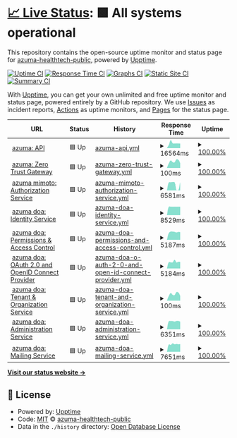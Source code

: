 # [📈 Live Status](https://status.qss.azuma-health.tech): <!--live status--> **🟩 All systems operational**

This repository contains the open-source uptime monitor and status page for [azuma-healthtech-public](https://status.qss.azuma-health.tech), powered by [Upptime](https://github.com/upptime/upptime).

[![Uptime CI](https://github.com/azuma-healthtech-public/uptime-qss/workflows/Uptime%20CI/badge.svg)](https://github.com/azuma-healthtech-public/uptime-qss/actions?query=workflow%3A%22Uptime+CI%22)
[![Response Time CI](https://github.com/azuma-healthtech-public/uptime-qss/workflows/Response%20Time%20CI/badge.svg)](https://github.com/azuma-healthtech-public/uptime-qss/actions?query=workflow%3A%22Response+Time+CI%22)
[![Graphs CI](https://github.com/azuma-healthtech-public/uptime-qss/workflows/Graphs%20CI/badge.svg)](https://github.com/azuma-healthtech-public/uptime-qss/actions?query=workflow%3A%22Graphs+CI%22)
[![Static Site CI](https://github.com/azuma-healthtech-public/uptime-qss/workflows/Static%20Site%20CI/badge.svg)](https://github.com/azuma-healthtech-public/uptime-qss/actions?query=workflow%3A%22Static+Site+CI%22)
[![Summary CI](https://github.com/azuma-healthtech-public/uptime-qss/workflows/Summary%20CI/badge.svg)](https://github.com/azuma-healthtech-public/uptime-qss/actions?query=workflow%3A%22Summary+CI%22)

With [Upptime](https://upptime.js.org), you can get your own unlimited and free uptime monitor and status page, powered entirely by a GitHub repository. We use [Issues](https://github.com/azuma-healthtech-public/uptime-qss/issues) as incident reports, [Actions](https://github.com/azuma-healthtech-public/uptime-qss/actions) as uptime monitors, and [Pages](https://status.qss.azuma-health.tech) for the status page.

<!--start: status pages-->
<!-- This summary is generated by Upptime (https://github.com/upptime/upptime) -->
<!-- Do not edit this manually, your changes will be overwritten -->
<!-- prettier-ignore -->
| URL | Status | History | Response Time | Uptime |
| --- | ------ | ------- | ------------- | ------ |
| <img alt="" src="https://icons.duckduckgo.com/ip3/qss.azuma-health.tech.ico" height="13"> [azuma: API](https://qss.azuma-health.tech/health/doa-gateway) | 🟩 Up | [azuma-api.yml](https://github.com/azuma-healthtech-public/uptime-qss/commits/HEAD/history/azuma-api.yml) | <details><summary><img alt="Response time graph" src="./graphs/azuma-api/response-time-week.png" height="20"> 16564ms</summary><br><a href="https://status.qss.azuma-health.tech/history/azuma-api"><img alt="Response time 14972" src="https://img.shields.io/endpoint?url=https%3A%2F%2Fraw.githubusercontent.com%2Fazuma-healthtech-public%2Fuptime-qss%2FHEAD%2Fapi%2Fazuma-api%2Fresponse-time.json"></a><br><a href="https://status.qss.azuma-health.tech/history/azuma-api"><img alt="24-hour response time 15369" src="https://img.shields.io/endpoint?url=https%3A%2F%2Fraw.githubusercontent.com%2Fazuma-healthtech-public%2Fuptime-qss%2FHEAD%2Fapi%2Fazuma-api%2Fresponse-time-day.json"></a><br><a href="https://status.qss.azuma-health.tech/history/azuma-api"><img alt="7-day response time 16564" src="https://img.shields.io/endpoint?url=https%3A%2F%2Fraw.githubusercontent.com%2Fazuma-healthtech-public%2Fuptime-qss%2FHEAD%2Fapi%2Fazuma-api%2Fresponse-time-week.json"></a><br><a href="https://status.qss.azuma-health.tech/history/azuma-api"><img alt="30-day response time 16581" src="https://img.shields.io/endpoint?url=https%3A%2F%2Fraw.githubusercontent.com%2Fazuma-healthtech-public%2Fuptime-qss%2FHEAD%2Fapi%2Fazuma-api%2Fresponse-time-month.json"></a><br><a href="https://status.qss.azuma-health.tech/history/azuma-api"><img alt="1-year response time 15398" src="https://img.shields.io/endpoint?url=https%3A%2F%2Fraw.githubusercontent.com%2Fazuma-healthtech-public%2Fuptime-qss%2FHEAD%2Fapi%2Fazuma-api%2Fresponse-time-year.json"></a></details> | <details><summary><a href="https://status.qss.azuma-health.tech/history/azuma-api">100.00%</a></summary><a href="https://status.qss.azuma-health.tech/history/azuma-api"><img alt="All-time uptime 99.66%" src="https://img.shields.io/endpoint?url=https%3A%2F%2Fraw.githubusercontent.com%2Fazuma-healthtech-public%2Fuptime-qss%2FHEAD%2Fapi%2Fazuma-api%2Fuptime.json"></a><br><a href="https://status.qss.azuma-health.tech/history/azuma-api"><img alt="24-hour uptime 100.00%" src="https://img.shields.io/endpoint?url=https%3A%2F%2Fraw.githubusercontent.com%2Fazuma-healthtech-public%2Fuptime-qss%2FHEAD%2Fapi%2Fazuma-api%2Fuptime-day.json"></a><br><a href="https://status.qss.azuma-health.tech/history/azuma-api"><img alt="7-day uptime 100.00%" src="https://img.shields.io/endpoint?url=https%3A%2F%2Fraw.githubusercontent.com%2Fazuma-healthtech-public%2Fuptime-qss%2FHEAD%2Fapi%2Fazuma-api%2Fuptime-week.json"></a><br><a href="https://status.qss.azuma-health.tech/history/azuma-api"><img alt="30-day uptime 100.00%" src="https://img.shields.io/endpoint?url=https%3A%2F%2Fraw.githubusercontent.com%2Fazuma-healthtech-public%2Fuptime-qss%2FHEAD%2Fapi%2Fazuma-api%2Fuptime-month.json"></a><br><a href="https://status.qss.azuma-health.tech/history/azuma-api"><img alt="1-year uptime 99.65%" src="https://img.shields.io/endpoint?url=https%3A%2F%2Fraw.githubusercontent.com%2Fazuma-healthtech-public%2Fuptime-qss%2FHEAD%2Fapi%2Fazuma-api%2Fuptime-year.json"></a></details>
| <img alt="" src="https://icons.duckduckgo.com/ip3/qss.azuma-health.tech.ico" height="13"> [azuma: Zero Trust Gateway](https://qss.azuma-health.tech/health/gateway) | 🟩 Up | [azuma-zero-trust-gateway.yml](https://github.com/azuma-healthtech-public/uptime-qss/commits/HEAD/history/azuma-zero-trust-gateway.yml) | <details><summary><img alt="Response time graph" src="./graphs/azuma-zero-trust-gateway/response-time-week.png" height="20"> 100ms</summary><br><a href="https://status.qss.azuma-health.tech/history/azuma-zero-trust-gateway"><img alt="Response time 94" src="https://img.shields.io/endpoint?url=https%3A%2F%2Fraw.githubusercontent.com%2Fazuma-healthtech-public%2Fuptime-qss%2FHEAD%2Fapi%2Fazuma-zero-trust-gateway%2Fresponse-time.json"></a><br><a href="https://status.qss.azuma-health.tech/history/azuma-zero-trust-gateway"><img alt="24-hour response time 74" src="https://img.shields.io/endpoint?url=https%3A%2F%2Fraw.githubusercontent.com%2Fazuma-healthtech-public%2Fuptime-qss%2FHEAD%2Fapi%2Fazuma-zero-trust-gateway%2Fresponse-time-day.json"></a><br><a href="https://status.qss.azuma-health.tech/history/azuma-zero-trust-gateway"><img alt="7-day response time 100" src="https://img.shields.io/endpoint?url=https%3A%2F%2Fraw.githubusercontent.com%2Fazuma-healthtech-public%2Fuptime-qss%2FHEAD%2Fapi%2Fazuma-zero-trust-gateway%2Fresponse-time-week.json"></a><br><a href="https://status.qss.azuma-health.tech/history/azuma-zero-trust-gateway"><img alt="30-day response time 98" src="https://img.shields.io/endpoint?url=https%3A%2F%2Fraw.githubusercontent.com%2Fazuma-healthtech-public%2Fuptime-qss%2FHEAD%2Fapi%2Fazuma-zero-trust-gateway%2Fresponse-time-month.json"></a><br><a href="https://status.qss.azuma-health.tech/history/azuma-zero-trust-gateway"><img alt="1-year response time 94" src="https://img.shields.io/endpoint?url=https%3A%2F%2Fraw.githubusercontent.com%2Fazuma-healthtech-public%2Fuptime-qss%2FHEAD%2Fapi%2Fazuma-zero-trust-gateway%2Fresponse-time-year.json"></a></details> | <details><summary><a href="https://status.qss.azuma-health.tech/history/azuma-zero-trust-gateway">100.00%</a></summary><a href="https://status.qss.azuma-health.tech/history/azuma-zero-trust-gateway"><img alt="All-time uptime 100.00%" src="https://img.shields.io/endpoint?url=https%3A%2F%2Fraw.githubusercontent.com%2Fazuma-healthtech-public%2Fuptime-qss%2FHEAD%2Fapi%2Fazuma-zero-trust-gateway%2Fuptime.json"></a><br><a href="https://status.qss.azuma-health.tech/history/azuma-zero-trust-gateway"><img alt="24-hour uptime 100.00%" src="https://img.shields.io/endpoint?url=https%3A%2F%2Fraw.githubusercontent.com%2Fazuma-healthtech-public%2Fuptime-qss%2FHEAD%2Fapi%2Fazuma-zero-trust-gateway%2Fuptime-day.json"></a><br><a href="https://status.qss.azuma-health.tech/history/azuma-zero-trust-gateway"><img alt="7-day uptime 100.00%" src="https://img.shields.io/endpoint?url=https%3A%2F%2Fraw.githubusercontent.com%2Fazuma-healthtech-public%2Fuptime-qss%2FHEAD%2Fapi%2Fazuma-zero-trust-gateway%2Fuptime-week.json"></a><br><a href="https://status.qss.azuma-health.tech/history/azuma-zero-trust-gateway"><img alt="30-day uptime 100.00%" src="https://img.shields.io/endpoint?url=https%3A%2F%2Fraw.githubusercontent.com%2Fazuma-healthtech-public%2Fuptime-qss%2FHEAD%2Fapi%2Fazuma-zero-trust-gateway%2Fuptime-month.json"></a><br><a href="https://status.qss.azuma-health.tech/history/azuma-zero-trust-gateway"><img alt="1-year uptime 100.00%" src="https://img.shields.io/endpoint?url=https%3A%2F%2Fraw.githubusercontent.com%2Fazuma-healthtech-public%2Fuptime-qss%2FHEAD%2Fapi%2Fazuma-zero-trust-gateway%2Fuptime-year.json"></a></details>
| <img alt="" src="https://icons.duckduckgo.com/ip3/qss.azuma-health.tech.ico" height="13"> [azuma mimoto: Authorization Service](https://qss.azuma-health.tech/health/mimoto-auth) | 🟩 Up | [azuma-mimoto-authorization-service.yml](https://github.com/azuma-healthtech-public/uptime-qss/commits/HEAD/history/azuma-mimoto-authorization-service.yml) | <details><summary><img alt="Response time graph" src="./graphs/azuma-mimoto-authorization-service/response-time-week.png" height="20"> 6581ms</summary><br><a href="https://status.qss.azuma-health.tech/history/azuma-mimoto-authorization-service"><img alt="Response time 9113" src="https://img.shields.io/endpoint?url=https%3A%2F%2Fraw.githubusercontent.com%2Fazuma-healthtech-public%2Fuptime-qss%2FHEAD%2Fapi%2Fazuma-mimoto-authorization-service%2Fresponse-time.json"></a><br><a href="https://status.qss.azuma-health.tech/history/azuma-mimoto-authorization-service"><img alt="24-hour response time 8929" src="https://img.shields.io/endpoint?url=https%3A%2F%2Fraw.githubusercontent.com%2Fazuma-healthtech-public%2Fuptime-qss%2FHEAD%2Fapi%2Fazuma-mimoto-authorization-service%2Fresponse-time-day.json"></a><br><a href="https://status.qss.azuma-health.tech/history/azuma-mimoto-authorization-service"><img alt="7-day response time 6581" src="https://img.shields.io/endpoint?url=https%3A%2F%2Fraw.githubusercontent.com%2Fazuma-healthtech-public%2Fuptime-qss%2FHEAD%2Fapi%2Fazuma-mimoto-authorization-service%2Fresponse-time-week.json"></a><br><a href="https://status.qss.azuma-health.tech/history/azuma-mimoto-authorization-service"><img alt="30-day response time 8689" src="https://img.shields.io/endpoint?url=https%3A%2F%2Fraw.githubusercontent.com%2Fazuma-healthtech-public%2Fuptime-qss%2FHEAD%2Fapi%2Fazuma-mimoto-authorization-service%2Fresponse-time-month.json"></a><br><a href="https://status.qss.azuma-health.tech/history/azuma-mimoto-authorization-service"><img alt="1-year response time 9113" src="https://img.shields.io/endpoint?url=https%3A%2F%2Fraw.githubusercontent.com%2Fazuma-healthtech-public%2Fuptime-qss%2FHEAD%2Fapi%2Fazuma-mimoto-authorization-service%2Fresponse-time-year.json"></a></details> | <details><summary><a href="https://status.qss.azuma-health.tech/history/azuma-mimoto-authorization-service">100.00%</a></summary><a href="https://status.qss.azuma-health.tech/history/azuma-mimoto-authorization-service"><img alt="All-time uptime 100.00%" src="https://img.shields.io/endpoint?url=https%3A%2F%2Fraw.githubusercontent.com%2Fazuma-healthtech-public%2Fuptime-qss%2FHEAD%2Fapi%2Fazuma-mimoto-authorization-service%2Fuptime.json"></a><br><a href="https://status.qss.azuma-health.tech/history/azuma-mimoto-authorization-service"><img alt="24-hour uptime 100.00%" src="https://img.shields.io/endpoint?url=https%3A%2F%2Fraw.githubusercontent.com%2Fazuma-healthtech-public%2Fuptime-qss%2FHEAD%2Fapi%2Fazuma-mimoto-authorization-service%2Fuptime-day.json"></a><br><a href="https://status.qss.azuma-health.tech/history/azuma-mimoto-authorization-service"><img alt="7-day uptime 100.00%" src="https://img.shields.io/endpoint?url=https%3A%2F%2Fraw.githubusercontent.com%2Fazuma-healthtech-public%2Fuptime-qss%2FHEAD%2Fapi%2Fazuma-mimoto-authorization-service%2Fuptime-week.json"></a><br><a href="https://status.qss.azuma-health.tech/history/azuma-mimoto-authorization-service"><img alt="30-day uptime 100.00%" src="https://img.shields.io/endpoint?url=https%3A%2F%2Fraw.githubusercontent.com%2Fazuma-healthtech-public%2Fuptime-qss%2FHEAD%2Fapi%2Fazuma-mimoto-authorization-service%2Fuptime-month.json"></a><br><a href="https://status.qss.azuma-health.tech/history/azuma-mimoto-authorization-service"><img alt="1-year uptime 100.00%" src="https://img.shields.io/endpoint?url=https%3A%2F%2Fraw.githubusercontent.com%2Fazuma-healthtech-public%2Fuptime-qss%2FHEAD%2Fapi%2Fazuma-mimoto-authorization-service%2Fuptime-year.json"></a></details>
| <img alt="" src="https://icons.duckduckgo.com/ip3/qss.azuma-health.tech.ico" height="13"> [azuma doa: Identity Service](https://qss.azuma-health.tech/health/doa-idp) | 🟩 Up | [azuma-doa-identity-service.yml](https://github.com/azuma-healthtech-public/uptime-qss/commits/HEAD/history/azuma-doa-identity-service.yml) | <details><summary><img alt="Response time graph" src="./graphs/azuma-doa-identity-service/response-time-week.png" height="20"> 8529ms</summary><br><a href="https://status.qss.azuma-health.tech/history/azuma-doa-identity-service"><img alt="Response time 7210" src="https://img.shields.io/endpoint?url=https%3A%2F%2Fraw.githubusercontent.com%2Fazuma-healthtech-public%2Fuptime-qss%2FHEAD%2Fapi%2Fazuma-doa-identity-service%2Fresponse-time.json"></a><br><a href="https://status.qss.azuma-health.tech/history/azuma-doa-identity-service"><img alt="24-hour response time 8497" src="https://img.shields.io/endpoint?url=https%3A%2F%2Fraw.githubusercontent.com%2Fazuma-healthtech-public%2Fuptime-qss%2FHEAD%2Fapi%2Fazuma-doa-identity-service%2Fresponse-time-day.json"></a><br><a href="https://status.qss.azuma-health.tech/history/azuma-doa-identity-service"><img alt="7-day response time 8529" src="https://img.shields.io/endpoint?url=https%3A%2F%2Fraw.githubusercontent.com%2Fazuma-healthtech-public%2Fuptime-qss%2FHEAD%2Fapi%2Fazuma-doa-identity-service%2Fresponse-time-week.json"></a><br><a href="https://status.qss.azuma-health.tech/history/azuma-doa-identity-service"><img alt="30-day response time 8485" src="https://img.shields.io/endpoint?url=https%3A%2F%2Fraw.githubusercontent.com%2Fazuma-healthtech-public%2Fuptime-qss%2FHEAD%2Fapi%2Fazuma-doa-identity-service%2Fresponse-time-month.json"></a><br><a href="https://status.qss.azuma-health.tech/history/azuma-doa-identity-service"><img alt="1-year response time 7300" src="https://img.shields.io/endpoint?url=https%3A%2F%2Fraw.githubusercontent.com%2Fazuma-healthtech-public%2Fuptime-qss%2FHEAD%2Fapi%2Fazuma-doa-identity-service%2Fresponse-time-year.json"></a></details> | <details><summary><a href="https://status.qss.azuma-health.tech/history/azuma-doa-identity-service">100.00%</a></summary><a href="https://status.qss.azuma-health.tech/history/azuma-doa-identity-service"><img alt="All-time uptime 100.00%" src="https://img.shields.io/endpoint?url=https%3A%2F%2Fraw.githubusercontent.com%2Fazuma-healthtech-public%2Fuptime-qss%2FHEAD%2Fapi%2Fazuma-doa-identity-service%2Fuptime.json"></a><br><a href="https://status.qss.azuma-health.tech/history/azuma-doa-identity-service"><img alt="24-hour uptime 100.00%" src="https://img.shields.io/endpoint?url=https%3A%2F%2Fraw.githubusercontent.com%2Fazuma-healthtech-public%2Fuptime-qss%2FHEAD%2Fapi%2Fazuma-doa-identity-service%2Fuptime-day.json"></a><br><a href="https://status.qss.azuma-health.tech/history/azuma-doa-identity-service"><img alt="7-day uptime 100.00%" src="https://img.shields.io/endpoint?url=https%3A%2F%2Fraw.githubusercontent.com%2Fazuma-healthtech-public%2Fuptime-qss%2FHEAD%2Fapi%2Fazuma-doa-identity-service%2Fuptime-week.json"></a><br><a href="https://status.qss.azuma-health.tech/history/azuma-doa-identity-service"><img alt="30-day uptime 100.00%" src="https://img.shields.io/endpoint?url=https%3A%2F%2Fraw.githubusercontent.com%2Fazuma-healthtech-public%2Fuptime-qss%2FHEAD%2Fapi%2Fazuma-doa-identity-service%2Fuptime-month.json"></a><br><a href="https://status.qss.azuma-health.tech/history/azuma-doa-identity-service"><img alt="1-year uptime 100.00%" src="https://img.shields.io/endpoint?url=https%3A%2F%2Fraw.githubusercontent.com%2Fazuma-healthtech-public%2Fuptime-qss%2FHEAD%2Fapi%2Fazuma-doa-identity-service%2Fuptime-year.json"></a></details>
| <img alt="" src="https://icons.duckduckgo.com/ip3/qss.azuma-health.tech.ico" height="13"> [azuma doa: Permissions & Access Control](https://qss.azuma-health.tech/health/doa-acl) | 🟩 Up | [azuma-doa-permissions-and-access-control.yml](https://github.com/azuma-healthtech-public/uptime-qss/commits/HEAD/history/azuma-doa-permissions-and-access-control.yml) | <details><summary><img alt="Response time graph" src="./graphs/azuma-doa-permissions-and-access-control/response-time-week.png" height="20"> 5187ms</summary><br><a href="https://status.qss.azuma-health.tech/history/azuma-doa-permissions-and-access-control"><img alt="Response time 5107" src="https://img.shields.io/endpoint?url=https%3A%2F%2Fraw.githubusercontent.com%2Fazuma-healthtech-public%2Fuptime-qss%2FHEAD%2Fapi%2Fazuma-doa-permissions-and-access-control%2Fresponse-time.json"></a><br><a href="https://status.qss.azuma-health.tech/history/azuma-doa-permissions-and-access-control"><img alt="24-hour response time 5152" src="https://img.shields.io/endpoint?url=https%3A%2F%2Fraw.githubusercontent.com%2Fazuma-healthtech-public%2Fuptime-qss%2FHEAD%2Fapi%2Fazuma-doa-permissions-and-access-control%2Fresponse-time-day.json"></a><br><a href="https://status.qss.azuma-health.tech/history/azuma-doa-permissions-and-access-control"><img alt="7-day response time 5187" src="https://img.shields.io/endpoint?url=https%3A%2F%2Fraw.githubusercontent.com%2Fazuma-healthtech-public%2Fuptime-qss%2FHEAD%2Fapi%2Fazuma-doa-permissions-and-access-control%2Fresponse-time-week.json"></a><br><a href="https://status.qss.azuma-health.tech/history/azuma-doa-permissions-and-access-control"><img alt="30-day response time 5412" src="https://img.shields.io/endpoint?url=https%3A%2F%2Fraw.githubusercontent.com%2Fazuma-healthtech-public%2Fuptime-qss%2FHEAD%2Fapi%2Fazuma-doa-permissions-and-access-control%2Fresponse-time-month.json"></a><br><a href="https://status.qss.azuma-health.tech/history/azuma-doa-permissions-and-access-control"><img alt="1-year response time 5201" src="https://img.shields.io/endpoint?url=https%3A%2F%2Fraw.githubusercontent.com%2Fazuma-healthtech-public%2Fuptime-qss%2FHEAD%2Fapi%2Fazuma-doa-permissions-and-access-control%2Fresponse-time-year.json"></a></details> | <details><summary><a href="https://status.qss.azuma-health.tech/history/azuma-doa-permissions-and-access-control">100.00%</a></summary><a href="https://status.qss.azuma-health.tech/history/azuma-doa-permissions-and-access-control"><img alt="All-time uptime 100.00%" src="https://img.shields.io/endpoint?url=https%3A%2F%2Fraw.githubusercontent.com%2Fazuma-healthtech-public%2Fuptime-qss%2FHEAD%2Fapi%2Fazuma-doa-permissions-and-access-control%2Fuptime.json"></a><br><a href="https://status.qss.azuma-health.tech/history/azuma-doa-permissions-and-access-control"><img alt="24-hour uptime 100.00%" src="https://img.shields.io/endpoint?url=https%3A%2F%2Fraw.githubusercontent.com%2Fazuma-healthtech-public%2Fuptime-qss%2FHEAD%2Fapi%2Fazuma-doa-permissions-and-access-control%2Fuptime-day.json"></a><br><a href="https://status.qss.azuma-health.tech/history/azuma-doa-permissions-and-access-control"><img alt="7-day uptime 100.00%" src="https://img.shields.io/endpoint?url=https%3A%2F%2Fraw.githubusercontent.com%2Fazuma-healthtech-public%2Fuptime-qss%2FHEAD%2Fapi%2Fazuma-doa-permissions-and-access-control%2Fuptime-week.json"></a><br><a href="https://status.qss.azuma-health.tech/history/azuma-doa-permissions-and-access-control"><img alt="30-day uptime 100.00%" src="https://img.shields.io/endpoint?url=https%3A%2F%2Fraw.githubusercontent.com%2Fazuma-healthtech-public%2Fuptime-qss%2FHEAD%2Fapi%2Fazuma-doa-permissions-and-access-control%2Fuptime-month.json"></a><br><a href="https://status.qss.azuma-health.tech/history/azuma-doa-permissions-and-access-control"><img alt="1-year uptime 100.00%" src="https://img.shields.io/endpoint?url=https%3A%2F%2Fraw.githubusercontent.com%2Fazuma-healthtech-public%2Fuptime-qss%2FHEAD%2Fapi%2Fazuma-doa-permissions-and-access-control%2Fuptime-year.json"></a></details>
| <img alt="" src="https://icons.duckduckgo.com/ip3/qss.azuma-health.tech.ico" height="13"> [azuma doa: OAuth 2.0 and OpenID Connect Provider](https://qss.azuma-health.tech/health/doa-oidc) | 🟩 Up | [azuma-doa-o-auth-2-0-and-open-id-connect-provider.yml](https://github.com/azuma-healthtech-public/uptime-qss/commits/HEAD/history/azuma-doa-o-auth-2-0-and-open-id-connect-provider.yml) | <details><summary><img alt="Response time graph" src="./graphs/azuma-doa-o-auth-2-0-and-open-id-connect-provider/response-time-week.png" height="20"> 5184ms</summary><br><a href="https://status.qss.azuma-health.tech/history/azuma-doa-o-auth-2-0-and-open-id-connect-provider"><img alt="Response time 5113" src="https://img.shields.io/endpoint?url=https%3A%2F%2Fraw.githubusercontent.com%2Fazuma-healthtech-public%2Fuptime-qss%2FHEAD%2Fapi%2Fazuma-doa-o-auth-2-0-and-open-id-connect-provider%2Fresponse-time.json"></a><br><a href="https://status.qss.azuma-health.tech/history/azuma-doa-o-auth-2-0-and-open-id-connect-provider"><img alt="24-hour response time 5130" src="https://img.shields.io/endpoint?url=https%3A%2F%2Fraw.githubusercontent.com%2Fazuma-healthtech-public%2Fuptime-qss%2FHEAD%2Fapi%2Fazuma-doa-o-auth-2-0-and-open-id-connect-provider%2Fresponse-time-day.json"></a><br><a href="https://status.qss.azuma-health.tech/history/azuma-doa-o-auth-2-0-and-open-id-connect-provider"><img alt="7-day response time 5184" src="https://img.shields.io/endpoint?url=https%3A%2F%2Fraw.githubusercontent.com%2Fazuma-healthtech-public%2Fuptime-qss%2FHEAD%2Fapi%2Fazuma-doa-o-auth-2-0-and-open-id-connect-provider%2Fresponse-time-week.json"></a><br><a href="https://status.qss.azuma-health.tech/history/azuma-doa-o-auth-2-0-and-open-id-connect-provider"><img alt="30-day response time 5501" src="https://img.shields.io/endpoint?url=https%3A%2F%2Fraw.githubusercontent.com%2Fazuma-healthtech-public%2Fuptime-qss%2FHEAD%2Fapi%2Fazuma-doa-o-auth-2-0-and-open-id-connect-provider%2Fresponse-time-month.json"></a><br><a href="https://status.qss.azuma-health.tech/history/azuma-doa-o-auth-2-0-and-open-id-connect-provider"><img alt="1-year response time 5201" src="https://img.shields.io/endpoint?url=https%3A%2F%2Fraw.githubusercontent.com%2Fazuma-healthtech-public%2Fuptime-qss%2FHEAD%2Fapi%2Fazuma-doa-o-auth-2-0-and-open-id-connect-provider%2Fresponse-time-year.json"></a></details> | <details><summary><a href="https://status.qss.azuma-health.tech/history/azuma-doa-o-auth-2-0-and-open-id-connect-provider">100.00%</a></summary><a href="https://status.qss.azuma-health.tech/history/azuma-doa-o-auth-2-0-and-open-id-connect-provider"><img alt="All-time uptime 100.00%" src="https://img.shields.io/endpoint?url=https%3A%2F%2Fraw.githubusercontent.com%2Fazuma-healthtech-public%2Fuptime-qss%2FHEAD%2Fapi%2Fazuma-doa-o-auth-2-0-and-open-id-connect-provider%2Fuptime.json"></a><br><a href="https://status.qss.azuma-health.tech/history/azuma-doa-o-auth-2-0-and-open-id-connect-provider"><img alt="24-hour uptime 100.00%" src="https://img.shields.io/endpoint?url=https%3A%2F%2Fraw.githubusercontent.com%2Fazuma-healthtech-public%2Fuptime-qss%2FHEAD%2Fapi%2Fazuma-doa-o-auth-2-0-and-open-id-connect-provider%2Fuptime-day.json"></a><br><a href="https://status.qss.azuma-health.tech/history/azuma-doa-o-auth-2-0-and-open-id-connect-provider"><img alt="7-day uptime 100.00%" src="https://img.shields.io/endpoint?url=https%3A%2F%2Fraw.githubusercontent.com%2Fazuma-healthtech-public%2Fuptime-qss%2FHEAD%2Fapi%2Fazuma-doa-o-auth-2-0-and-open-id-connect-provider%2Fuptime-week.json"></a><br><a href="https://status.qss.azuma-health.tech/history/azuma-doa-o-auth-2-0-and-open-id-connect-provider"><img alt="30-day uptime 100.00%" src="https://img.shields.io/endpoint?url=https%3A%2F%2Fraw.githubusercontent.com%2Fazuma-healthtech-public%2Fuptime-qss%2FHEAD%2Fapi%2Fazuma-doa-o-auth-2-0-and-open-id-connect-provider%2Fuptime-month.json"></a><br><a href="https://status.qss.azuma-health.tech/history/azuma-doa-o-auth-2-0-and-open-id-connect-provider"><img alt="1-year uptime 100.00%" src="https://img.shields.io/endpoint?url=https%3A%2F%2Fraw.githubusercontent.com%2Fazuma-healthtech-public%2Fuptime-qss%2FHEAD%2Fapi%2Fazuma-doa-o-auth-2-0-and-open-id-connect-provider%2Fuptime-year.json"></a></details>
| <img alt="" src="https://icons.duckduckgo.com/ip3/qss.azuma-health.tech.ico" height="13"> [azuma doa: Tenant & Organization Service](https://qss.azuma-health.tech/health/doa-organization) | 🟩 Up | [azuma-doa-tenant-and-organization-service.yml](https://github.com/azuma-healthtech-public/uptime-qss/commits/HEAD/history/azuma-doa-tenant-and-organization-service.yml) | <details><summary><img alt="Response time graph" src="./graphs/azuma-doa-tenant-and-organization-service/response-time-week.png" height="20"> 100ms</summary><br><a href="https://status.qss.azuma-health.tech/history/azuma-doa-tenant-and-organization-service"><img alt="Response time 95" src="https://img.shields.io/endpoint?url=https%3A%2F%2Fraw.githubusercontent.com%2Fazuma-healthtech-public%2Fuptime-qss%2FHEAD%2Fapi%2Fazuma-doa-tenant-and-organization-service%2Fresponse-time.json"></a><br><a href="https://status.qss.azuma-health.tech/history/azuma-doa-tenant-and-organization-service"><img alt="24-hour response time 73" src="https://img.shields.io/endpoint?url=https%3A%2F%2Fraw.githubusercontent.com%2Fazuma-healthtech-public%2Fuptime-qss%2FHEAD%2Fapi%2Fazuma-doa-tenant-and-organization-service%2Fresponse-time-day.json"></a><br><a href="https://status.qss.azuma-health.tech/history/azuma-doa-tenant-and-organization-service"><img alt="7-day response time 100" src="https://img.shields.io/endpoint?url=https%3A%2F%2Fraw.githubusercontent.com%2Fazuma-healthtech-public%2Fuptime-qss%2FHEAD%2Fapi%2Fazuma-doa-tenant-and-organization-service%2Fresponse-time-week.json"></a><br><a href="https://status.qss.azuma-health.tech/history/azuma-doa-tenant-and-organization-service"><img alt="30-day response time 100" src="https://img.shields.io/endpoint?url=https%3A%2F%2Fraw.githubusercontent.com%2Fazuma-healthtech-public%2Fuptime-qss%2FHEAD%2Fapi%2Fazuma-doa-tenant-and-organization-service%2Fresponse-time-month.json"></a><br><a href="https://status.qss.azuma-health.tech/history/azuma-doa-tenant-and-organization-service"><img alt="1-year response time 94" src="https://img.shields.io/endpoint?url=https%3A%2F%2Fraw.githubusercontent.com%2Fazuma-healthtech-public%2Fuptime-qss%2FHEAD%2Fapi%2Fazuma-doa-tenant-and-organization-service%2Fresponse-time-year.json"></a></details> | <details><summary><a href="https://status.qss.azuma-health.tech/history/azuma-doa-tenant-and-organization-service">100.00%</a></summary><a href="https://status.qss.azuma-health.tech/history/azuma-doa-tenant-and-organization-service"><img alt="All-time uptime 100.00%" src="https://img.shields.io/endpoint?url=https%3A%2F%2Fraw.githubusercontent.com%2Fazuma-healthtech-public%2Fuptime-qss%2FHEAD%2Fapi%2Fazuma-doa-tenant-and-organization-service%2Fuptime.json"></a><br><a href="https://status.qss.azuma-health.tech/history/azuma-doa-tenant-and-organization-service"><img alt="24-hour uptime 100.00%" src="https://img.shields.io/endpoint?url=https%3A%2F%2Fraw.githubusercontent.com%2Fazuma-healthtech-public%2Fuptime-qss%2FHEAD%2Fapi%2Fazuma-doa-tenant-and-organization-service%2Fuptime-day.json"></a><br><a href="https://status.qss.azuma-health.tech/history/azuma-doa-tenant-and-organization-service"><img alt="7-day uptime 100.00%" src="https://img.shields.io/endpoint?url=https%3A%2F%2Fraw.githubusercontent.com%2Fazuma-healthtech-public%2Fuptime-qss%2FHEAD%2Fapi%2Fazuma-doa-tenant-and-organization-service%2Fuptime-week.json"></a><br><a href="https://status.qss.azuma-health.tech/history/azuma-doa-tenant-and-organization-service"><img alt="30-day uptime 100.00%" src="https://img.shields.io/endpoint?url=https%3A%2F%2Fraw.githubusercontent.com%2Fazuma-healthtech-public%2Fuptime-qss%2FHEAD%2Fapi%2Fazuma-doa-tenant-and-organization-service%2Fuptime-month.json"></a><br><a href="https://status.qss.azuma-health.tech/history/azuma-doa-tenant-and-organization-service"><img alt="1-year uptime 100.00%" src="https://img.shields.io/endpoint?url=https%3A%2F%2Fraw.githubusercontent.com%2Fazuma-healthtech-public%2Fuptime-qss%2FHEAD%2Fapi%2Fazuma-doa-tenant-and-organization-service%2Fuptime-year.json"></a></details>
| <img alt="" src="https://icons.duckduckgo.com/ip3/qss.azuma-health.tech.ico" height="13"> [azuma doa: Administration Service](https://qss.azuma-health.tech/health/doa-admin) | 🟩 Up | [azuma-doa-administration-service.yml](https://github.com/azuma-healthtech-public/uptime-qss/commits/HEAD/history/azuma-doa-administration-service.yml) | <details><summary><img alt="Response time graph" src="./graphs/azuma-doa-administration-service/response-time-week.png" height="20"> 6351ms</summary><br><a href="https://status.qss.azuma-health.tech/history/azuma-doa-administration-service"><img alt="Response time 6305" src="https://img.shields.io/endpoint?url=https%3A%2F%2Fraw.githubusercontent.com%2Fazuma-healthtech-public%2Fuptime-qss%2FHEAD%2Fapi%2Fazuma-doa-administration-service%2Fresponse-time.json"></a><br><a href="https://status.qss.azuma-health.tech/history/azuma-doa-administration-service"><img alt="24-hour response time 6003" src="https://img.shields.io/endpoint?url=https%3A%2F%2Fraw.githubusercontent.com%2Fazuma-healthtech-public%2Fuptime-qss%2FHEAD%2Fapi%2Fazuma-doa-administration-service%2Fresponse-time-day.json"></a><br><a href="https://status.qss.azuma-health.tech/history/azuma-doa-administration-service"><img alt="7-day response time 6351" src="https://img.shields.io/endpoint?url=https%3A%2F%2Fraw.githubusercontent.com%2Fazuma-healthtech-public%2Fuptime-qss%2FHEAD%2Fapi%2Fazuma-doa-administration-service%2Fresponse-time-week.json"></a><br><a href="https://status.qss.azuma-health.tech/history/azuma-doa-administration-service"><img alt="30-day response time 6545" src="https://img.shields.io/endpoint?url=https%3A%2F%2Fraw.githubusercontent.com%2Fazuma-healthtech-public%2Fuptime-qss%2FHEAD%2Fapi%2Fazuma-doa-administration-service%2Fresponse-time-month.json"></a><br><a href="https://status.qss.azuma-health.tech/history/azuma-doa-administration-service"><img alt="1-year response time 6384" src="https://img.shields.io/endpoint?url=https%3A%2F%2Fraw.githubusercontent.com%2Fazuma-healthtech-public%2Fuptime-qss%2FHEAD%2Fapi%2Fazuma-doa-administration-service%2Fresponse-time-year.json"></a></details> | <details><summary><a href="https://status.qss.azuma-health.tech/history/azuma-doa-administration-service">100.00%</a></summary><a href="https://status.qss.azuma-health.tech/history/azuma-doa-administration-service"><img alt="All-time uptime 100.00%" src="https://img.shields.io/endpoint?url=https%3A%2F%2Fraw.githubusercontent.com%2Fazuma-healthtech-public%2Fuptime-qss%2FHEAD%2Fapi%2Fazuma-doa-administration-service%2Fuptime.json"></a><br><a href="https://status.qss.azuma-health.tech/history/azuma-doa-administration-service"><img alt="24-hour uptime 100.00%" src="https://img.shields.io/endpoint?url=https%3A%2F%2Fraw.githubusercontent.com%2Fazuma-healthtech-public%2Fuptime-qss%2FHEAD%2Fapi%2Fazuma-doa-administration-service%2Fuptime-day.json"></a><br><a href="https://status.qss.azuma-health.tech/history/azuma-doa-administration-service"><img alt="7-day uptime 100.00%" src="https://img.shields.io/endpoint?url=https%3A%2F%2Fraw.githubusercontent.com%2Fazuma-healthtech-public%2Fuptime-qss%2FHEAD%2Fapi%2Fazuma-doa-administration-service%2Fuptime-week.json"></a><br><a href="https://status.qss.azuma-health.tech/history/azuma-doa-administration-service"><img alt="30-day uptime 100.00%" src="https://img.shields.io/endpoint?url=https%3A%2F%2Fraw.githubusercontent.com%2Fazuma-healthtech-public%2Fuptime-qss%2FHEAD%2Fapi%2Fazuma-doa-administration-service%2Fuptime-month.json"></a><br><a href="https://status.qss.azuma-health.tech/history/azuma-doa-administration-service"><img alt="1-year uptime 100.00%" src="https://img.shields.io/endpoint?url=https%3A%2F%2Fraw.githubusercontent.com%2Fazuma-healthtech-public%2Fuptime-qss%2FHEAD%2Fapi%2Fazuma-doa-administration-service%2Fuptime-year.json"></a></details>
| <img alt="" src="https://icons.duckduckgo.com/ip3/qss.azuma-health.tech.ico" height="13"> [azuma doa: Mailing Service](https://qss.azuma-health.tech/health/doa-mailing) | 🟩 Up | [azuma-doa-mailing-service.yml](https://github.com/azuma-healthtech-public/uptime-qss/commits/HEAD/history/azuma-doa-mailing-service.yml) | <details><summary><img alt="Response time graph" src="./graphs/azuma-doa-mailing-service/response-time-week.png" height="20"> 7651ms</summary><br><a href="https://status.qss.azuma-health.tech/history/azuma-doa-mailing-service"><img alt="Response time 7274" src="https://img.shields.io/endpoint?url=https%3A%2F%2Fraw.githubusercontent.com%2Fazuma-healthtech-public%2Fuptime-qss%2FHEAD%2Fapi%2Fazuma-doa-mailing-service%2Fresponse-time.json"></a><br><a href="https://status.qss.azuma-health.tech/history/azuma-doa-mailing-service"><img alt="24-hour response time 7756" src="https://img.shields.io/endpoint?url=https%3A%2F%2Fraw.githubusercontent.com%2Fazuma-healthtech-public%2Fuptime-qss%2FHEAD%2Fapi%2Fazuma-doa-mailing-service%2Fresponse-time-day.json"></a><br><a href="https://status.qss.azuma-health.tech/history/azuma-doa-mailing-service"><img alt="7-day response time 7651" src="https://img.shields.io/endpoint?url=https%3A%2F%2Fraw.githubusercontent.com%2Fazuma-healthtech-public%2Fuptime-qss%2FHEAD%2Fapi%2Fazuma-doa-mailing-service%2Fresponse-time-week.json"></a><br><a href="https://status.qss.azuma-health.tech/history/azuma-doa-mailing-service"><img alt="30-day response time 7642" src="https://img.shields.io/endpoint?url=https%3A%2F%2Fraw.githubusercontent.com%2Fazuma-healthtech-public%2Fuptime-qss%2FHEAD%2Fapi%2Fazuma-doa-mailing-service%2Fresponse-time-month.json"></a><br><a href="https://status.qss.azuma-health.tech/history/azuma-doa-mailing-service"><img alt="1-year response time 7334" src="https://img.shields.io/endpoint?url=https%3A%2F%2Fraw.githubusercontent.com%2Fazuma-healthtech-public%2Fuptime-qss%2FHEAD%2Fapi%2Fazuma-doa-mailing-service%2Fresponse-time-year.json"></a></details> | <details><summary><a href="https://status.qss.azuma-health.tech/history/azuma-doa-mailing-service">100.00%</a></summary><a href="https://status.qss.azuma-health.tech/history/azuma-doa-mailing-service"><img alt="All-time uptime 99.92%" src="https://img.shields.io/endpoint?url=https%3A%2F%2Fraw.githubusercontent.com%2Fazuma-healthtech-public%2Fuptime-qss%2FHEAD%2Fapi%2Fazuma-doa-mailing-service%2Fuptime.json"></a><br><a href="https://status.qss.azuma-health.tech/history/azuma-doa-mailing-service"><img alt="24-hour uptime 100.00%" src="https://img.shields.io/endpoint?url=https%3A%2F%2Fraw.githubusercontent.com%2Fazuma-healthtech-public%2Fuptime-qss%2FHEAD%2Fapi%2Fazuma-doa-mailing-service%2Fuptime-day.json"></a><br><a href="https://status.qss.azuma-health.tech/history/azuma-doa-mailing-service"><img alt="7-day uptime 100.00%" src="https://img.shields.io/endpoint?url=https%3A%2F%2Fraw.githubusercontent.com%2Fazuma-healthtech-public%2Fuptime-qss%2FHEAD%2Fapi%2Fazuma-doa-mailing-service%2Fuptime-week.json"></a><br><a href="https://status.qss.azuma-health.tech/history/azuma-doa-mailing-service"><img alt="30-day uptime 100.00%" src="https://img.shields.io/endpoint?url=https%3A%2F%2Fraw.githubusercontent.com%2Fazuma-healthtech-public%2Fuptime-qss%2FHEAD%2Fapi%2Fazuma-doa-mailing-service%2Fuptime-month.json"></a><br><a href="https://status.qss.azuma-health.tech/history/azuma-doa-mailing-service"><img alt="1-year uptime 99.92%" src="https://img.shields.io/endpoint?url=https%3A%2F%2Fraw.githubusercontent.com%2Fazuma-healthtech-public%2Fuptime-qss%2FHEAD%2Fapi%2Fazuma-doa-mailing-service%2Fuptime-year.json"></a></details>

<!--end: status pages-->

[**Visit our status website →**](https://status.qss.azuma-health.tech)

## 📄 License

- Powered by: [Upptime](https://github.com/upptime/upptime)
- Code: [MIT](./LICENSE) © [azuma-healthtech-public](https://status.qss.azuma-health.tech)
- Data in the `./history` directory: [Open Database License](https://opendatacommons.org/licenses/odbl/1-0/)
